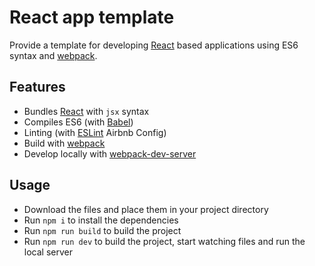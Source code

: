 # React app template

Provide a template for developing [React](https://reactjs.org/) based applications using ES6 syntax and [webpack](https://webpack.js.org/).

## Features

* Bundles [React](https://reactjs.org/) with `jsx` syntax
* Compiles ES6 (with [Babel](https://babeljs.io/))
* Linting (with [ESLint](http://eslint.org/) Airbnb Config)
* Build with [webpack](https://webpack.js.org/)
* Develop locally with [webpack-dev-server](https://webpack.js.org/configuration/dev-server/)

## Usage

* Download the files and place them in your project directory
* Run `npm i` to install the dependencies
* Run `npm run build` to build the project
* Run `npm run dev` to build the project, start watching files and run the local server
